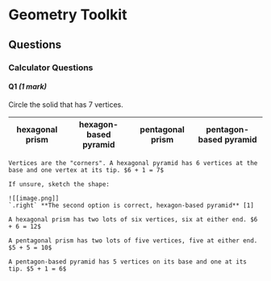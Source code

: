# Geometry Toolkit
## Questions
### Calculator Questions
#### Q1 _(1 mark)_
Circle the solid that has 7 vertices.

| hexagonal prism | hexagon-based pyramid | pentagonal prism | pentagon-based pyramid |
|---|---|---|---|

```ad-mark
Vertices are the "corners". A hexagonal pyramid has 6 vertices at the base and one vertex at its tip. $6 + 1 = 7$

If unsure, sketch the shape:

![[image.png]]
`.right` **The second option is correct, hexagon-based pyramid** [1]

A hexagonal prism has two lots of six vertices, six at either end. $6 + 6 = 12$

A pentagonal prism has two lots of five vertices, five at either end. $5 + 5 = 10$

A pentagon-based pyramid has 5 vertices on its base and one at its tip. $5 + 1 = 6$
```